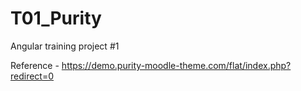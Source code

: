 # T01_Purity

Angular training project #1

Reference - https://demo.purity-moodle-theme.com/flat/index.php?redirect=0
